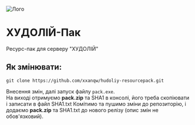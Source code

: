 ![Лого]([https://github.com/xxanqw/hudoliy-resourcepack/tree/main/src/logo.png](https://github.com/xxanqw/hudoliy-resourcepack/blob/3e22022f440fbe8a61ce429501d7602c1b17a333/src/logo.png))
# ХУДОЛІЙ-Пак
Ресурс-пак для серверу "ХУДОЛІЙ"


## Як змінювати:
```git clone https://github.com/xxanqw/hudoliy-resourcepack.git```

Внесення змін, далі запуск файлу `pack.exe`.  
На виході отримуємо **pack.zip** та SHA1 в консолі, його треба скопіювати і записати в файл SHA1.txt
Комітимо та пушимо зміни до репозиторію, і додаємо **pack.zip** та SHA1.txt до нового релізу (опис змін не обов'язковий).
